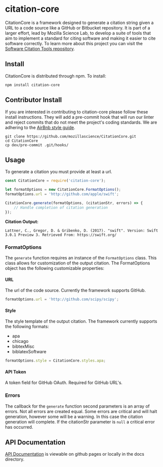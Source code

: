 # citation-core

CitationCore is a framework designed to generate a citation string given a URL to a code source like a GitHub or Bitbucket repository.  It is part of a larger effort, lead by Mozilla Science Lab, to develop a suite of tools that aim to implement a standard for citing software and making it easier to cite software correctly.  To learn more about this project you can visit the [Software Citation Tools repository](https://github.com/mozillascience/software-citation-tools).

## Install
CitationCore is distributed through npm. To install:
```
npm install citation-core
```
## Contributor Install
If you are interested in contributing to citation-core please follow these install instructions. They will add a pre-commit hook that will run our linter and reject commits that do not meet the project's coding standards.  We are adhering to the [AirBnb style guide](https://github.com/airbnb/javascript). 
```
git clone https://github.com/mozillascience/CitationCore.git
cd CitationCore
cp dev/pre-commit .git/hooks/
```
## Usage
To generate a citation you must provide at least a url.
```javascript
const CitationCore = require('citation-core');

let formatOptions = new CitationCore.FormatOptions();
formatOptions.url = 'http://github.com/apple/swift';

CitationCore.generate(formatOptions, (citationStr, errors) => {
	// Handle completion of citation generation
});
```
**Citation Output:**
```
Lattner, C., Gregor, D. & Gribenko, D. (2017). "swift". Version: Swift 3.0.1 Preview 3. Retrieved From: https://swift.org/ 
```
### FormatOptions
The `generate` function requires an instance of the `FormatOptions` class. This class allows for customization of the output citation.  The FormatOptions object has the following customizable properties:
#### URL
The url of the code source.  Currently the framework supports GitHub.
```javascript
formatOptions.url = 'http://github.com/scipy/scipy';
```
#### Style
The style template of the output citation. The framework currently supports the following formats:
* apa
* chicago
* bibtexMisc
* biblatexSoftware

```javascript
formatOptions.style = CitationCore.styles.apa;
```
#### API Token
A token field for GitHub OAuth. Required for GitHub URL's.
### Errors
The callback for the `generate` function second parameters is an array of errors. Not all errors are created equal. Some errors are critical and will halt generation, however some will be a warning.  In this case the citation generation will complete. If the citationStr parameter is `null` a critical error has occurred.

## API Documentation
[API Documentation](https://mozillascience.github.io/CitationCore/) is viewable on github pages or locally in the docs directory.
